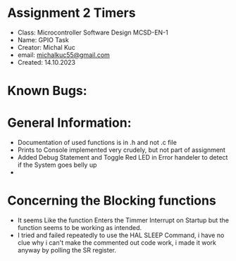 # Assignment 2 Timers 

* Class: 		Microcontroller Software Design MCSD-EN-1
* Name: 		GPIO Task
* Creator: 		Michal Kuc
* email:		michalkuc55@gmail.com
* Created:		14.10.2023

# Known Bugs:



# General Information:

* Documentation of used functions is in .h and not .c file
* Prints to Console implemented very crudely, but not part of assignment
* Added Debug Statement and Toggle Red LED in Error handeler to detect if the System goes belly up
*

# Concerning the Blocking functions
* It seems Like the function Enters the Timmer Interrupt on Startup but the function seems to be working as intended.
* I tried and failed repeatedly to use the HAL SLEEP Command, i have no clue why i can't make the commented out code work,
i made it work anyway by polling the SR register.

